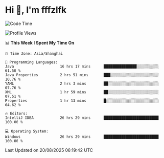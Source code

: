 # Hi 👋, I'm fffzlfk

<!--START_SECTION:waka-->
![Code Time](http://img.shields.io/badge/Code%20Time-1%2C337%20hrs%209%20mins-blue)

![Profile Views](http://img.shields.io/badge/Profile%20Views-0-blue)

📊 **This Week I Spent My Time On** 

```text
🕑︎ Time Zone: Asia/Shanghai

💬 Programming Languages: 
Java                     16 hrs 17 mins      ███████████████░░░░░░░░░░   61.50 % 
Java Properties          2 hrs 51 mins       ███░░░░░░░░░░░░░░░░░░░░░░   10.76 % 
YAML                     2 hrs 3 mins        ██░░░░░░░░░░░░░░░░░░░░░░░   07.76 % 
XML                      1 hr 59 mins        ██░░░░░░░░░░░░░░░░░░░░░░░   07.51 % 
Properties               1 hr 13 mins        █░░░░░░░░░░░░░░░░░░░░░░░░   04.62 % 

🔥 Editors: 
IntelliJ IDEA            26 hrs 29 mins      █████████████████████████   100.00 % 

💻 Operating System: 
Windows                  26 hrs 29 mins      █████████████████████████   100.00 % 
```


 Last Updated on 20/08/2025 06:19:42 UTC
<!--END_SECTION:waka-->
